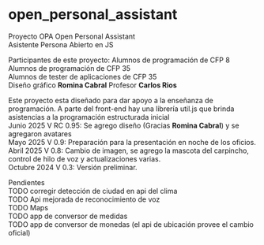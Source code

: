 # open_personal_assistant
Proyecto OPA Open Personal Assistant<br>
Asistente Persona Abierto en JS<br>

Participantes de este proyecto:
        Alumnos de programación de CFP 8<br>
        Alumnos de programación de CFP 35<br>
        Alumnos de tester de aplicaciones de CFP 35<br>
        Diseño gráfico <strong>Romina Cabral</strong>
        Profesor <strong>Carlos Rios</strong>

Este proyecto esta diseñado para dar apoyo a la enseñanza de programación. A parte del front-end hay una librería util.js que brinda asistencias a la programación estructurada inicial<br>
Junio       2025 V RC 0.95: Se agrego diseño (Gracias <strong>Romina Cabral</strong>) y se agregaron avatares<br>
Mayo        2025 V 0.9: Preparación para la presentación en noche de los oficios.<br>
Abril       2025 V 0.8: Cambio de imagen, se agrego la mascota del carpincho, control de hilo de voz y actualizaciones varias.<br>
Octubre     2024 V 0.3: Versión preliminar.<br>


Pendientes<br>
TODO corregir detección de ciudad en api del clima<br>
TODO Api mejorada de reconocimiento de voz<br>
TODO Maps<br>
TODO app de conversor de medidas<br>
TODO app de conversor de monedas	(el api de ubicación provee el cambio oficial)<br>

